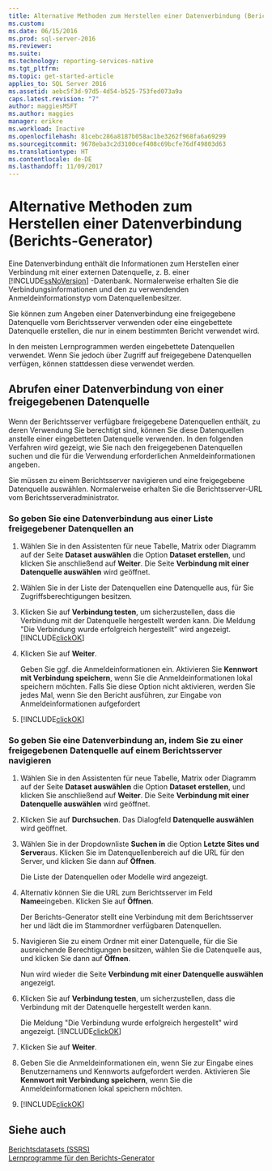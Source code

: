 ```yaml
---
title: Alternative Methoden zum Herstellen einer Datenverbindung (Berichts-Generator) | Microsoft-Dokumentation
ms.custom: 
ms.date: 06/15/2016
ms.prod: sql-server-2016
ms.reviewer: 
ms.suite: 
ms.technology: reporting-services-native
ms.tgt_pltfrm: 
ms.topic: get-started-article
applies_to: SQL Server 2016
ms.assetid: aebc5f3d-97d5-4d54-b525-753fed073a9a
caps.latest.revision: "7"
author: maggiesMSFT
ms.author: maggies
manager: erikre
ms.workload: Inactive
ms.openlocfilehash: 81cebc286a8187b058ac1be3262f968fa6a69299
ms.sourcegitcommit: 9678eba3c2d3100cef408c69bcfe76df49803d63
ms.translationtype: HT
ms.contentlocale: de-DE
ms.lasthandoff: 11/09/2017
---
```

# <a name="alternative-ways-to-get-a-data-connection-report-builder"></a>Alternative Methoden zum Herstellen einer Datenverbindung (Berichts-Generator)
Eine Datenverbindung enthält die Informationen zum Herstellen einer Verbindung mit einer externen Datenquelle, z. B. einer [!INCLUDE[ssNoVersion](../includes/ssnoversion-md.md)] -Datenbank. Normalerweise erhalten Sie die Verbindungsinformationen und den zu verwendenden Anmeldeinformationstyp vom Datenquellenbesitzer.  
  
Sie können zum Angeben einer Datenverbindung eine freigegebene Datenquelle vom Berichtsserver verwenden oder eine eingebettete Datenquelle erstellen, die nur in einem bestimmten Bericht verwendet wird.  
  
In den meisten Lernprogrammen werden eingebettete Datenquellen verwendet. Wenn Sie jedoch über Zugriff auf freigegebene Datenquellen verfügen, können stattdessen diese verwendet werden.  
  
## <a name="getting-a-data-connection-from-a-shared-data-source"></a>Abrufen einer Datenverbindung von einer freigegebenen Datenquelle  
Wenn der Berichtsserver verfügbare freigegebene Datenquellen enthält, zu deren Verwendung Sie berechtigt sind, können Sie diese Datenquellen anstelle einer eingebetteten Datenquelle verwenden. In den folgenden Verfahren wird gezeigt, wie Sie nach den freigegebenen Datenquellen suchen und die für die Verwendung erforderlichen Anmeldeinformationen angeben.  
  
Sie müssen zu einem Berichtsserver navigieren und eine freigegebene Datenquelle auswählen. Normalerweise erhalten Sie die Berichtsserver-URL vom Berichtsserveradministrator.  
  
### <a name="to-specify-a-data-connection-from-a-list-of-shared-data-sources"></a>So geben Sie eine Datenverbindung aus einer Liste freigegebener Datenquellen an  
  
1.  Wählen Sie in den Assistenten für neue Tabelle, Matrix oder Diagramm auf der Seite **Dataset auswählen** die Option **Dataset erstellen**, und klicken Sie anschließend auf **Weiter**. Die Seite **Verbindung mit einer Datenquelle auswählen** wird geöffnet.  
  
2.  Wählen Sie in der Liste der Datenquellen eine Datenquelle aus, für Sie Zugriffsberechtigungen besitzen.  
  
3.  Klicken Sie auf **Verbindung testen**, um sicherzustellen, dass die Verbindung mit der Datenquelle hergestellt werden kann. Die Meldung "Die Verbindung wurde erfolgreich hergestellt" wird angezeigt. [!INCLUDE[clickOK](../includes/clickok-md.md)]  
  
4.  Klicken Sie auf **Weiter**.  
  
    Geben Sie ggf. die Anmeldeinformationen ein. Aktivieren Sie **Kennwort mit Verbindung speichern**, wenn Sie die Anmeldeinformationen lokal speichern möchten. Falls Sie diese Option nicht aktivieren, werden Sie jedes Mal, wenn Sie den Bericht ausführen, zur Eingabe von Anmeldeinformationen aufgefordert  
  
5.  [!INCLUDE[clickOK](../includes/clickok-md.md)]  
  
### <a name="to-specify-a-data-connection-by-browsing-to-a-shared-data-source-on-a-report-server"></a>So geben Sie eine Datenverbindung an, indem Sie zu einer freigegebenen Datenquelle auf einem Berichtsserver navigieren  
  
1.  Wählen Sie in den Assistenten für neue Tabelle, Matrix oder Diagramm auf der Seite **Dataset auswählen** die Option **Dataset erstellen**, und klicken Sie anschließend auf **Weiter**. Die Seite **Verbindung mit einer Datenquelle auswählen** wird geöffnet.  
  
2.  Klicken Sie auf **Durchsuchen**. Das Dialogfeld **Datenquelle auswählen** wird geöffnet.  
  
3.  Wählen Sie in der Dropdownliste **Suchen in** die Option **Letzte Sites und Server**aus. Klicken Sie im Datenquellenbereich auf die URL für den Server, und klicken Sie dann auf **Öffnen**.  
  
    Die Liste der Datenquellen oder Modelle wird angezeigt.  
  
4.  Alternativ können Sie die URL zum Berichtsserver im Feld **Name**eingeben. Klicken Sie auf **Öffnen**.  
  
    Der Berichts-Generator stellt eine Verbindung mit dem Berichtsserver her und lädt die im Stammordner verfügbaren Datenquellen.  
  
5.  Navigieren Sie zu einem Ordner mit einer Datenquelle, für die Sie ausreichende Berechtigungen besitzen, wählen Sie die Datenquelle aus, und klicken Sie dann auf **Öffnen**.  
  
    Nun wird wieder die Seite **Verbindung mit einer Datenquelle auswählen** angezeigt.  
  
6.  Klicken Sie auf **Verbindung testen**, um sicherzustellen, dass die Verbindung mit der Datenquelle hergestellt werden kann.  
  
    Die Meldung "Die Verbindung wurde erfolgreich hergestellt" wird angezeigt. [!INCLUDE[clickOK](../includes/clickok-md.md)]  
  
7.  Klicken Sie auf **Weiter**.  
  
8.  Geben Sie die Anmeldeinformationen ein, wenn Sie zur Eingabe eines Benutzernamens und Kennworts aufgefordert werden. Aktivieren Sie **Kennwort mit Verbindung speichern**, wenn Sie die Anmeldeinformationen lokal speichern möchten.  
  
9. [!INCLUDE[clickOK](../includes/clickok-md.md)]  
  
## <a name="see-also"></a>Siehe auch  
[Berichtsdatasets &#40;SSRS&#41;](../reporting-services/report-data/report-datasets-ssrs.md)  
[Lernprogramme für den Berichts-Generator](../reporting-services/report-builder-tutorials.md) 
  

